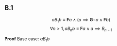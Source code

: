 ## B.1
$$aB_1b \equiv \textbf{F}a \wedge (a \implies \textbf{G}\neg a \wedge \textbf{F} b)$$
$$\forall n > 1, aB_nb \equiv \textbf{F}a \wedge a \implies B_{n-1}$$

**Proof**
Base case:
$aB_1b$